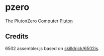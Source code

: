 # pzero
The PlutonZero Computer
[Pluton](https://en.wikipedia.org/wiki/Pluton)

## Credits
6502 assembler.js based on [skilldrick/6502js](https://github.com/skilldrick/6502js).
